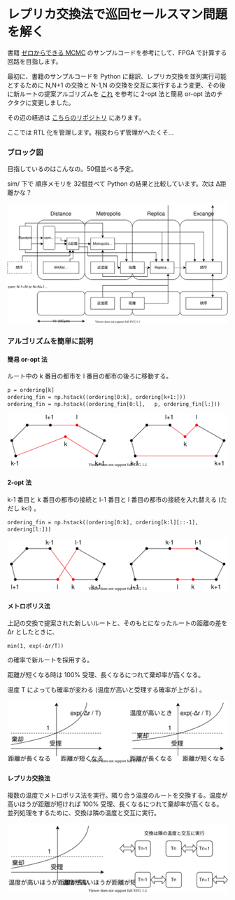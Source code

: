 # レプリカ交換法で巡回セールスマン問題を解く

書籍 [ゼロからできる MCMC](https://www.kspub.co.jp/book/detail/5201749.html) のサンプルコードを参考にして、FPGA で計算する回路を目指します。

最初に、書籍のサンプルコードを Python に翻訳、レプリカ交換を並列実行可能とするために N,N+1 の交換と N-1,N の交換を交互に実行するよう変更、その後に新ルートの提案アルゴリズムを [これ](http://www.nct9.ne.jp/m_hiroi/light/pyalgo64.html) を参考に 2-opt 法と簡易 or-opt 法のチクタクに変更しました。

その辺の経過は [こちらのリポジトリ](https://github.com/tom01h/TIL/tree/master/MCMC-Sample-Codes) にあります。

ここでは RTL 化を管理します。相変わらず管理がへたくそ…

### ブロック図

目指しているのはこんなの。50個並べる予定。

sim/ 下で 順序メモリを 32個並べて Python の結果と比較しています。次は Δ距離かな？

![ブロック図](ブロック図.svg)

### アルゴリズムを簡単に説明

#### 簡易 or-opt 法

ルート中の k 番目の都市を l 番目の都市の後ろに移動する。

```
p = ordering[k]
ordering_fin = np.hstack((ordering[0:k], ordering[k+1:]))
ordering_fin = np.hstack((ordering_fin[0:l],   p, ordering_fin[l:]))
```



![or-opt](or-opt.svg)

#### 2-opt 法

k-1 番目と k 番目の都市の接続と l-1 番目と l 番目の都市の接続を入れ替える (ただし k<l) 。

```
ordering_fin = np.hstack((ordering[0:k], ordering[k:l][::-1], ordering[l:]))
```



![2-opt](2-opt.svg)

#### メトロポリス法

上記の交換で提案された新しいルートと、そのもとになったルートの距離の差を Δr としたときに、

```
min(1, exp(-Δr/T))
```

の確率で新ルートを採用する。

距離が短くなる時は 100% 受理、長くなるにつれて棄却率が高くなる。

温度 T によっても確率が変わる (温度が高いと受理する確率が上がる) 。

![metropolis](metropolis.svg)

#### レプリカ交換法

複数の温度でメトロポリス法を実行。隣り合う温度のルートを交換する。温度が高いほうが距離が短ければ 100% 受理、長くなるにつれて棄却率が高くなる。並列処理をするために、交換は隣の温度と交互に実行。

![replica](replica.svg)